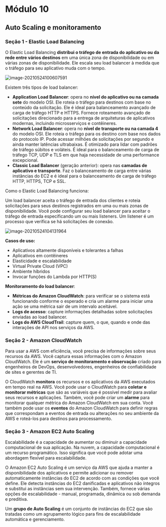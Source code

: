 # Módulo 10

## Auto Scaling e monitoramento

### Seção 1 - Elastic Load Balancing

O Elastic Load Balancing **distribui o tráfego de entrada do aplicativo ou da rede entre vários destinos** em uma única zona de disponibilidade ou em várias zonas de disponibilidade. Ele escala seu load balancer à medida que o tráfego para seu aplicativo muda com o tempo.

![image-20210524100607591](C:\Users\Amanda\Documents\AWS\imagens\imagem-22.png)

Existem três tipos de load balancer:

- **Application Load Balancer**: opera no **nível do aplicativo ou na camada sete** do modelo OSI. Ele roteia o tráfego para destinos com base no conteúdo da solicitação. Ele é ideal para balanceamento avançado de carga de tráfego HTTP e HTTPS. Fornece roteamento avançado de solicitações direcionado para a entrega de arquiteturas de aplicativos modernas, incluindo microsserviços e contêineres.
- **Network Load Balancer**: opera no **nível de transporte ou na camada 4** do modelo OSI. Ele roteia o tráfego para os destino com base nos dados do protocolo IP. Pode acessar milhões de solicitações por segundo e ainda manter latências ultrabaixas. É otimizado para lidar com padrões de tráfego súbitos e voláteis. É ideal para o balanceamento de carga de tráfego TCP, UDP e TLS em que haja necessidade de uma performance excepcional.
- **Classic Load Balancer** (geração anterior): opera nas **camadas de aplicativo e transporte**. Faz o balanceamento de carga entre várias instâncias do EC2 e é ideal para o balanceamento de carga de tráfego HTTP, HTTPS, TCP e SSL.

Como o Elastic Load Balancing funciona:

Um load balancer aceita o tráfego de entrada dos clientes e roteia solicitações para seus destinos registrados em uma ou mais zonas de disponibilidade. Você pode configurar seu load balancer para aceitar o tráfego de entrada especificando um ou mais listeners. Um listener é um processo que verifica se há solicitações de conexão. 

![image-20210524104131964](C:\Users\Amanda\Documents\AWS\imagens\imagem-23.png)

**Casos de uso:**

- Aplicativos altamente disponíveis e tolerantes a falhas
- Aplicativos em contêineres
- Elasticidade e escalabilidade
- Virtual Private Cloud (VPC)
- Ambiente híbridos
- Invocar funções do Lambda por HTTP(S)

**Monitoramento do load balancer**:

- **Métricas do Amazon CloudWatch**: para verificar se o sistema está funcionando conforme o esperado e cria um alarme para iniciar uma ação se uma métrica sair de um intervalo aceitável.
- **Logs de acesso**: capture informações detalhadas sobre solicitações enviadas ao load balancer.
- **Logs do AWS CloudTrail**: capture quem, o que, quando e onde das interações de API nos serviços da AWS.



### Seção 2 - Amazon CloudWatch 

Para usar a AWS com eficiência, você precisa de informações sobre seus recursos da AWS. Você captura essas informações com o Amazon CloudWatch. Ele é um **serviço de monitoramento e observação** criado para engenheiros de DevOps, desenvolvedores, engenheiros de confiabilidade de sites e gerentes de TI.

O CloudWatch **monitora** os recursos e os aplicativos da AWS executados em tempo real na AWS. Você pode usar o CloudWatch para **coletar e monitorar métricas** que são as variáveis que é possível medir para avaliar seus recursos e aplicações. Também, você pode criar um **alarme** para monitorar qualquer métrica do Amazon CloudWatch em sua conta. Você também pode usar os **eventos** do Amazon CloudWatch para definir regras que correspondam a eventos de entrada ou alterações no seu ambiente da AWS e roteá-los para destinos para processamento.



### Seção 3 - Amazon EC2 Auto Scaling

Escalabilidade é a capacidade de aumentar ou diminuir a capacidade computacional de sua aplicação. Na nuvem, a capacidade computacional é um recurso programático. Isso significa que você pode adotar uma abordagem flexível para escalabilidade.

O Amazon EC2 Auto Scaling é um serviço da AWS que ajuda a manter a disponibilidade dos aplicativos e permite adicionar ou remover automaticamente instâncias do EC2 de acordo com as condições que você define. Ele detecta instâncias do EC2 danificadas e aplicativos não íntegros e substitui as instâncias sem sua intervenção. Também, fornece várias opções de escalabilidade - manual, programada, dinâmica ou sob demanda e preditiva.

Um **grupo de Auto Scaling** é um conjunto de instâncias do EC2 que são tratadas como um agrupamento lógico para fins de escalabilidade automática e gerenciamento.

